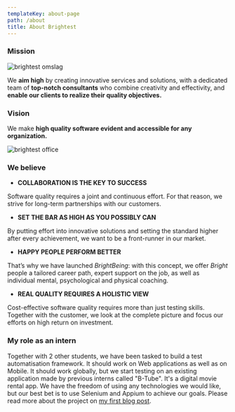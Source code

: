 ```yaml
---
templateKey: about-page
path: /about
title: About Brightest
---
```

### Mission

![brightest omslag](/img/brightest-omslag.png "brightest omslag")

We **aim high** by creating innovative services and solutions, with a dedicated team of **top-notch consultants** who combine creativity and effectivity, and **enable our clients to realize their quality objectives.**

### Vision

We make **high quality software evident and accessible for any organization.**

![brightest office](/img/brightoffice.png "brightest office")

### We believe

* **COLLABORATION IS THE KEY TO SUCCESS**

Software quality requires a joint and continuous effort. For that reason, we strive for long-term partnerships with our customers.

* **SET THE BAR AS HIGH AS YOU POSSIBLY CAN**

By putting effort into innovative solutions and setting the standard higher after every achievement, we want to be a front-runner in our market.

* **HAPPY PEOPLE PERFORM BETTER**

That’s why we have launched *BrightBeing*: with this concept, we offer *Bright* people a tailored career path, expert support on the job, as well as individual mental, psychological and physical coaching.

* **REAL QUALITY REQUIRES A HOLISTIC VIEW**

Cost-effective software quality requires more than just testing skills. Together with the customer, we look at the complete picture and focus our efforts on high return on investment.

### My role as an intern

Together with 2 other students, we have been tasked to build a test automatisation framework. It should work on Web applications as well as on Mobile. It should work globally, but we start testing on an existing application made by previous interns called "B-Tube". It's a digital movie rental app. We have the freedom of using any technologies we would like, but our best bet is to use Selenium and Appium to achieve our goals. Please read more about the project on [my first blog post](https://blogseshwithibra.netlify.app/blog/2022-02-13-het-begin-it-stage/).